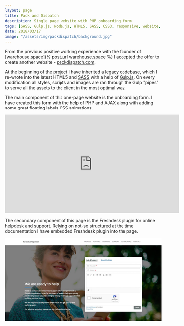 ```yaml
---
layout: page
title: Pack and Dispatch 
description: Single page website with PHP onboarding form
tags: [SASS, Gulp.js, Node.js, HTML5, SASS, CSS3, responsive, website, single page, onboarding, form, PHP]
date: 2018/03/17
image: "/assets/img/packdispatch/background.jpg"
---
```


From the previous positive working experience with the founder of [warehouse.space](% post_url warehouse.space %) I accepted the offer to create another website - [packdispatch.com](https://packdispatch.com). 

At the beginning of the project I have inherited a legacy codebase, which I re-wrote into the latest HTML5 and [SASS](https://sass-lang.com/) with a help of [Gulp.js](https://gulpjs.com/). On every modification all styles, scripts and images are ran through the Gulp "pipes" to serve all the assets to the client in the most optimal way.

The main component of this one-page website is the onboarding form. I have created this form with the help of PHP and AJAX along with adding some great floating labels CSS animations.

<div class="videoWrapper">
    <iframe width="560" height="315" src="https://www.youtube.com/embed/NXVTP0Sl2No" frameborder="0" allow="autoplay; encrypted-media" allowfullscreen></iframe>
</div>

The secondary component of this page is the Freshdesk plugin for online helpdesk and support. Relying on not-so structured at the time documentation I have embedded Freshdesk plugin into the page.

![Freshdesk embedded plugin](/assets/img/packdispatch/freshdesk.jpg)